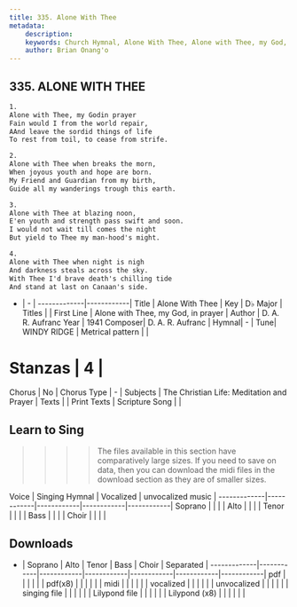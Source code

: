 ```yaml
---
title: 335. Alone With Thee
metadata:
    description: 
    keywords: Church Hymnal, Alone With Thee, Alone with Thee, my God, in prayer, 
    author: Brian Onang'o
---
```



## 335. ALONE WITH THEE

```txt
1.
Alone with Thee, my Godin prayer 
Fain would I from the world repair, 
AAnd leave the sordid things of life 
To rest from toil, to cease from strife. 

2.
Alone with Thee when breaks the morn, 
When joyous youth and hope are born. 
My Friend and Guardian from my birth, 
Guide all my wanderings trough this earth. 

3.
Alone with Thee at blazing noon, 
E'en youth and strength pass swift and soon. 
I would not wait till comes the night 
But yield to Thee my man-hood's might. 

4.
Alone with Thee when night is nigh 
And darkness steals across the sky. 
With Thee I'd brave death's chilling tide 
And stand at last on Canaan's side.
```

- |   -  |
-------------|------------|
Title | Alone With Thee |
Key | D♭ Major |
Titles |  |
First Line | Alone with Thee, my God, in prayer |
Author | D. A. R. Aufranc
Year | 1941
Composer| D. A. R. Aufranc |
Hymnal|  - |
Tune| WINDY RIDGE |
Metrical pattern | |
# Stanzas | 4 |
Chorus | No |
Chorus Type | - |
Subjects | The Christian Life: Meditation and Prayer |
Texts |  |
Print Texts | 
Scripture Song |  |
  
## Learn to Sing

>>>> The files available in this section have comparatively large sizes. If you need to save on data, then you can download the midi files in the download section as they are of smaller sizes.

Voice |  Singing Hymnal | Vocalized | unvocalized music |
-------------|------------|------------|------------|------------|
Soprano | | | |
Alto | | | |
Tenor | | | |
Bass | | | |
Choir | | | |

## Downloads

- |  Soprano | Alto | Tenor | Bass | Choir | Separated |
-------------|------------|------------|------------|------------|------------|------------|
pdf | | | | | |
pdf(x8) | | | | | |
midi | | | | | |
vocalized | | | | | |
unvocalized | | | | | |
singing file | | | | | |
Lilypond file | | | | | |
Lilypond (x8) | | | | | |
  